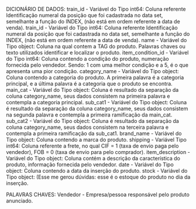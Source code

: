 DICIONÁRIO DE DADOS: 
train_id - Variável do Tipo int64: Coluna referente Identificação numeral da posição que foi cadastrada no data set, semelhante a função do INDEX, (não está em ordem referente a data de venda).
train_id - Variável do Tipo int64: Coluna referente Identificação numeral da posição que foi cadastrada no data set, semelhante a função do INDEX, (não está em ordem referente a data de venda).
name - Variável do Tipo object: Coluna na qual contem a TAG do produto. Palavras chaves ou texto utilizados identificar e localizar o produto.
item_condition_id - Variável do Tipo int64: Coluna contendo a condição do produto, numeração fornecida pelo vendedor. Sendo: 1 com uma melhor condição e a 5, é o que apresenta uma pior condição.
category_name - Variável do Tipo object: Coluna contendo a categoria do produto. A primeira palavra é a categoria principal, e a última palavra é a categoria que o produto se encontra.
main_cat - Variável do Tipo object: Coluna é resultado da separação da coluna category_name, seus dados consistem na primeira palavra e contempla a categoria principal.
sub_cat1 - Variável do Tipo object: Coluna é resultado da separação da coluna category_name, seus dados consistem na segunda palavra e contempla a primeira ramificação da main_cat.
sub_cat2 - Variável do Tipo object: Coluna é resultado da separação da coluna category_name, seus dados consistem na terceira palavra e contempla a primeira ramificação da sub_cat1.
brand_name - Variável do Tipo object: Coluna contendo a marca do produto.
shipping - Variável Tipo int64: Coluna referente a frete, no qual CIF = 1 (taxa de envio paga pelo vendedor), FOB = 0 (taxa de envio para pelo comprador).
item_description - Variável do Tipo object: Coluna contém a descrição da característica do produto, informação fornecida pelo vendedor. 
date - Variável do Tipo object: Coluna contendo a data da inserção do produto.
stock - Variável do Tipo object: (Esse me gerou dúvidas:  esse é o estoque do produto no dia da inserção.

PALAVRAS CHAVES:
Vendedor - Empresa/pessoa responsável pelo produto anunciado.
